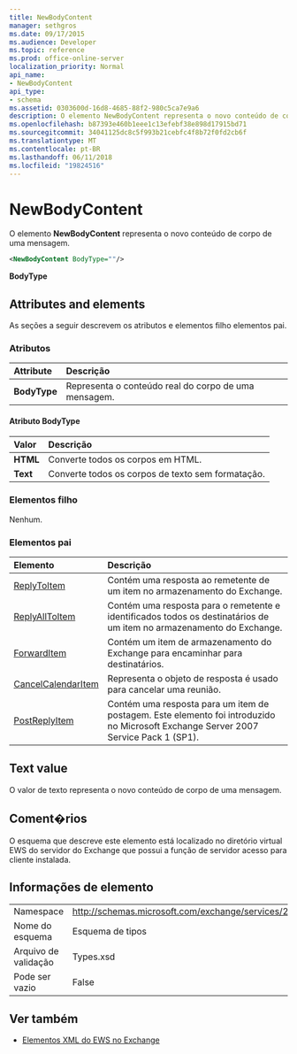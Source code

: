 ```yaml
---
title: NewBodyContent
manager: sethgros
ms.date: 09/17/2015
ms.audience: Developer
ms.topic: reference
ms.prod: office-online-server
localization_priority: Normal
api_name:
- NewBodyContent
api_type:
- schema
ms.assetid: 0303600d-16d8-4685-88f2-980c5ca7e9a6
description: O elemento NewBodyContent representa o novo conteúdo de corpo de uma mensagem.
ms.openlocfilehash: b87393e460b1eee1c13efebf38e898d17915bd71
ms.sourcegitcommit: 34041125dc8c5f993b21cebfc4f8b72f0fd2cb6f
ms.translationtype: MT
ms.contentlocale: pt-BR
ms.lasthandoff: 06/11/2018
ms.locfileid: "19824516"
---
```

# <a name="newbodycontent"></a>NewBodyContent

O elemento **NewBodyContent** representa o novo conteúdo de corpo de uma mensagem. 
  
```xml
<NewBodyContent BodyType=""/>
```

 **BodyType**
## <a name="attributes-and-elements"></a>Attributes and elements

As seções a seguir descrevem os atributos e elementos filho elementos pai.
  
### <a name="attributes"></a>Atributos

|**Attribute**|**Descrição**|
|:-----|:-----|
|**BodyType** <br/> |Representa o conteúdo real do corpo de uma mensagem.  <br/> |
   
#### <a name="bodytype-attribute"></a>Atributo BodyType

|**Valor**|**Descrição**|
|:-----|:-----|
|**HTML** <br/> |Converte todos os corpos em HTML.  <br/> |
|**Text** <br/> |Converte todos os corpos de texto sem formatação.  <br/> |
   
### <a name="child-elements"></a>Elementos filho

Nenhum.
  
### <a name="parent-elements"></a>Elementos pai

|**Elemento**|**Descrição**|
|:-----|:-----|
|[ReplyToItem](replytoitem.md) <br/> |Contém uma resposta ao remetente de um item no armazenamento do Exchange.  <br/> |
|[ReplyAllToItem](replyalltoitem.md) <br/> |Contém uma resposta para o remetente e identificados todos os destinatários de um item no armazenamento do Exchange.  <br/> |
|[ForwardItem](forwarditem.md) <br/> |Contém um item de armazenamento do Exchange para encaminhar para destinatários.  <br/> |
|[CancelCalendarItem](cancelcalendaritem.md) <br/> |Representa o objeto de resposta é usado para cancelar uma reunião.  <br/> |
|[PostReplyItem](postreplyitem.md) <br/> |Contém uma resposta para um item de postagem. Este elemento foi introduzido no Microsoft Exchange Server 2007 Service Pack 1 (SP1).  <br/> |
   
## <a name="text-value"></a>Text value

O valor de texto representa o novo conteúdo de corpo de uma mensagem.
  
## <a name="remarks"></a>Coment�rios

O esquema que descreve este elemento está localizado no diretório virtual EWS do servidor do Exchange que possui a função de servidor acesso para cliente instalada.
  
## <a name="element-information"></a>Informações de elemento

|||
|:-----|:-----|
|Namespace  <br/> |http://schemas.microsoft.com/exchange/services/2006/types  <br/> |
|Nome do esquema  <br/> |Esquema de tipos  <br/> |
|Arquivo de validação  <br/> |Types.xsd  <br/> |
|Pode ser vazio  <br/> |False  <br/> |
   
## <a name="see-also"></a>Ver também



- [Elementos XML do EWS no Exchange](ews-xml-elements-in-exchange.md)

